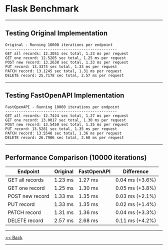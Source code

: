 # Flask Benchmark

---

## Testing Original Implementation
```
Original - Running 10000 iterations per endpoint
--------------------------------------------------
GET all records: 12.3051 sec total, 1.23 ms per request
GET one record: 12.5205 sec total, 1.25 ms per request
POST new record: 13.2638 sec total, 1.33 ms per request
PUT record: 13.3373 sec total, 1.33 ms per request
PATCH record: 13.1245 sec total, 1.31 ms per request
DELETE record: 25.7178 sec total, 2.57 ms per request
```
---

## Testing FastOpenAPI Implementation

```
FastOpenAPI - Running 10000 iterations per endpoint
--------------------------------------------------
GET all records: 12.7424 sec total, 1.27 ms per request
GET one record: 13.0017 sec total, 1.30 ms per request
POST new record: 13.5450 sec total, 1.35 ms per request
PUT record: 13.5281 sec total, 1.35 ms per request
PATCH record: 13.5548 sec total, 1.36 ms per request
DELETE record: 26.7906 sec total, 2.68 ms per request
```

---

## Performance Comparison (10000 iterations)

| Endpoint                | Original | FastOpenAPI | Difference      |
|-------------------------|----------|-------------|----------------|
| GET all records         | 1.23 ms  | 1.27 ms     | 0.04 ms (+3.6%) |
| GET one record          | 1.25 ms  | 1.30 ms     | 0.05 ms (+3.8%) |
| POST new record         | 1.33 ms  | 1.35 ms     | 0.03 ms (+2.1%) |
| PUT record              | 1.33 ms  | 1.35 ms     | 0.02 ms (+1.4%) |
| PATCH record            | 1.31 ms  | 1.36 ms     | 0.04 ms (+3.3%) |
| DELETE record           | 2.57 ms  | 2.68 ms     | 0.11 ms (+4.2%) |

---

[<< Back](../README.md)

---